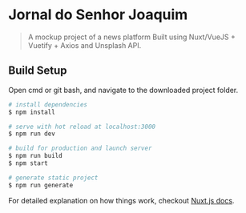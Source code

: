 

# Jornal do Senhor Joaquim

> A mockup project of a news platform
Built using Nuxt/VueJS + Vuetify + Axios and Unsplash API.

## Build Setup
Open cmd or git bash, and navigate to the downloaded project folder.
``` bash
# install dependencies
$ npm install

# serve with hot reload at localhost:3000
$ npm run dev

# build for production and launch server
$ npm run build
$ npm start

# generate static project
$ npm run generate
```

For detailed explanation on how things work, checkout [Nuxt.js docs](https://nuxtjs.org).

